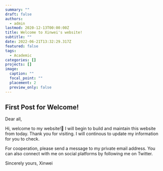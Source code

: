 ```yaml
---
summary: ""
draft: false
authors:
  - admin
lastmod: 2020-12-13T00:00:00Z
title: Welcome to Xinwei's website!
subtitle: ""
date: 2022-06-21T13:32:29.317Z
featured: false
tags:
  - Academic
categories: []
projects: []
image:
  caption: ""
  focal_point: ""
  placement: 2
  preview_only: false
---
```


## First Post for Welcome!
Dear all,

Hi, welcome to my website!👋 I will begin to build and maintain this website from today. Thank you for visiting. I will continous to update my information for you to check.

For cooperation, please send a message to my private email address. You can also connect with me on social platforms by following me on Twitter.


Sincerely yours,
Xinwei